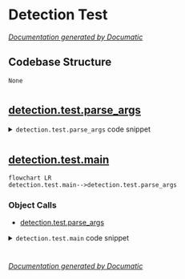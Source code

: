 # Detection Test

[_Documentation generated by Documatic_](https://www.documatic.com)

<!---Documatic-section-Codebase Structure-start--->
## Codebase Structure

<!---Documatic-block-system_architecture-start--->
```mermaid
None
```
<!---Documatic-block-system_architecture-end--->

# #
<!---Documatic-section-Codebase Structure-end--->

<!---Documatic-section-detection.test.parse_args-start--->
## [detection.test.parse_args](7-detection_test.md#detection.test.parse_args)

<!---Documatic-section-parse_args-start--->
<!---Documatic-block-detection.test.parse_args-start--->
<details>
	<summary><code>detection.test.parse_args</code> code snippet</summary>

```python
def parse_args():
    parser = argparse.ArgumentParser(description='MMDet test (and eval) a model')
    parser.add_argument('config', help='test config file path')
    parser.add_argument('checkpoint', help='checkpoint file')
    parser.add_argument('--out', help='output result file in pickle format')
    parser.add_argument('--fuse-conv-bn', action='store_true', help='Whether to fuse conv and bn, this will slightly increasethe inference speed')
    parser.add_argument('--format-only', action='store_true', help='Format the output results without perform evaluation. It isuseful when you want to format the result to a specific format and submit it to the test server')
    parser.add_argument('--eval', type=str, nargs='+', help='evaluation metrics, which depends on the dataset, e.g., "bbox", "segm", "proposal" for COCO, and "mAP", "recall" for PASCAL VOC')
    parser.add_argument('--show', action='store_true', help='show results')
    parser.add_argument('--show-dir', help='directory where painted images will be saved')
    parser.add_argument('--show-score-thr', type=float, default=0.3, help='score threshold (default: 0.3)')
    parser.add_argument('--gpu-collect', action='store_true', help='whether to use gpu to collect results.')
    parser.add_argument('--tmpdir', help='tmp directory used for collecting results from multiple workers, available when gpu-collect is not specified')
    parser.add_argument('--cfg-options', nargs='+', action=DictAction, help='override some settings in the used config, the key-value pair in xxx=yyy format will be merged into config file. If the value to be overwritten is a list, it should be like key="[a,b]" or key=a,b It also allows nested list/tuple values, e.g. key="[(a,b),(c,d)]" Note that the quotation marks are necessary and that no white space is allowed.')
    parser.add_argument('--options', nargs='+', action=DictAction, help='custom options for evaluation, the key-value pair in xxx=yyy format will be kwargs for dataset.evaluate() function (deprecate), change to --eval-options instead.')
    parser.add_argument('--eval-options', nargs='+', action=DictAction, help='custom options for evaluation, the key-value pair in xxx=yyy format will be kwargs for dataset.evaluate() function')
    parser.add_argument('--launcher', choices=['none', 'pytorch', 'slurm', 'mpi'], default='none', help='job launcher')
    parser.add_argument('--local_rank', type=int, default=0)
    args = parser.parse_args()
    if 'LOCAL_RANK' not in os.environ:
        os.environ['LOCAL_RANK'] = str(args.local_rank)
    if args.options and args.eval_options:
        raise ValueError('--options and --eval-options cannot be both specified, --options is deprecated in favor of --eval-options')
    if args.options:
        warnings.warn('--options is deprecated in favor of --eval-options')
        args.eval_options = args.options
    return args
```
</details>
<!---Documatic-block-detection.test.parse_args-end--->
<!---Documatic-section-parse_args-end--->

# #
<!---Documatic-section-detection.test.parse_args-end--->

<!---Documatic-section-detection.test.main-start--->
## [detection.test.main](7-detection_test.md#detection.test.main)

<!---Documatic-section-main-start--->
```mermaid
flowchart LR
detection.test.main-->detection.test.parse_args
```

### Object Calls

* [detection.test.parse_args](7-detection_test.md#detection.test.parse_args)

<!---Documatic-block-detection.test.main-start--->
<details>
	<summary><code>detection.test.main</code> code snippet</summary>

```python
def main():
    args = parse_args()
    assert args.out or args.eval or args.format_only or args.show or args.show_dir, 'Please specify at least one operation (save/eval/format/show the results / save the results) with the argument "--out", "--eval", "--format-only", "--show" or "--show-dir"'
    if args.eval and args.format_only:
        raise ValueError('--eval and --format_only cannot be both specified')
    if args.out is not None and (not args.out.endswith(('.pkl', '.pickle'))):
        raise ValueError('The output file must be a pkl file.')
    cfg = Config.fromfile(args.config)
    if args.cfg_options is not None:
        cfg.merge_from_dict(args.cfg_options)
    if cfg.get('custom_imports', None):
        from mmcv.utils import import_modules_from_strings
        import_modules_from_strings(**cfg['custom_imports'])
    if cfg.get('cudnn_benchmark', False):
        torch.backends.cudnn.benchmark = True
    cfg.model.pretrained = None
    if cfg.model.get('neck'):
        if isinstance(cfg.model.neck, list):
            for neck_cfg in cfg.model.neck:
                if neck_cfg.get('rfp_backbone'):
                    if neck_cfg.rfp_backbone.get('pretrained'):
                        neck_cfg.rfp_backbone.pretrained = None
        elif cfg.model.neck.get('rfp_backbone'):
            if cfg.model.neck.rfp_backbone.get('pretrained'):
                cfg.model.neck.rfp_backbone.pretrained = None
    if isinstance(cfg.data.test, dict):
        cfg.data.test.test_mode = True
    elif isinstance(cfg.data.test, list):
        for ds_cfg in cfg.data.test:
            ds_cfg.test_mode = True
    if args.launcher == 'none':
        distributed = False
    else:
        distributed = True
        init_dist(args.launcher, **cfg.dist_params)
    samples_per_gpu = cfg.data.test.pop('samples_per_gpu', 1)
    if samples_per_gpu > 1:
        cfg.data.test.pipeline = replace_ImageToTensor(cfg.data.test.pipeline)
    dataset = build_dataset(cfg.data.test)
    data_loader = build_dataloader(dataset, samples_per_gpu=samples_per_gpu, workers_per_gpu=cfg.data.workers_per_gpu, dist=distributed, shuffle=False)
    model = build_detector(cfg.model, train_cfg=None, test_cfg=cfg.test_cfg)
    fp16_cfg = cfg.get('fp16', None)
    if fp16_cfg is not None:
        wrap_fp16_model(model)
    checkpoint = load_checkpoint(model, args.checkpoint, map_location='cpu')
    if args.fuse_conv_bn:
        model = fuse_conv_bn(model)
    if 'CLASSES' in checkpoint['meta']:
        model.CLASSES = checkpoint['meta']['CLASSES']
    else:
        model.CLASSES = dataset.CLASSES
    if not distributed:
        model = MMDataParallel(model, device_ids=[0])
        outputs = single_gpu_test(model, data_loader, args.show, args.show_dir, args.show_score_thr)
    else:
        model = MMDistributedDataParallel(model.cuda(), device_ids=[torch.cuda.current_device()], broadcast_buffers=False)
        outputs = multi_gpu_test(model, data_loader, args.tmpdir, args.gpu_collect)
    (rank, _) = get_dist_info()
    if rank == 0:
        if args.out:
            print(f'\nwriting results to {args.out}')
            mmcv.dump(outputs, args.out)
        kwargs = {} if args.eval_options is None else args.eval_options
        if args.format_only:
            dataset.format_results(outputs, **kwargs)
        if args.eval:
            eval_kwargs = cfg.get('evaluation', {}).copy()
            for key in ['interval', 'tmpdir', 'start', 'gpu_collect', 'save_best', 'rule']:
                eval_kwargs.pop(key, None)
            eval_kwargs.update(dict(metric=args.eval, **kwargs))
            print(dataset.evaluate(outputs, **eval_kwargs))
```
</details>
<!---Documatic-block-detection.test.main-end--->
<!---Documatic-section-main-end--->

# #
<!---Documatic-section-detection.test.main-end--->

[_Documentation generated by Documatic_](https://www.documatic.com)